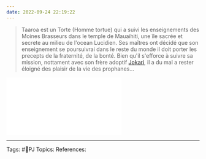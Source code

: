 ```yaml
---
date: 2022-09-24 22:19:22
---
```


> Taaroa est un Torte (Homme tortue) qui a suivi les enseignements des Moines Brasseurs dans le temple de Mauaihiti, une île sacrée et secrete au milieu de l'ocean Lucidien. Ses maîtres ont décidé que son enseignement se poursuivrai dans le reste du monde il doit porter les precepts de la fraternité, de la bonté. Bien qu'il s'efforce à suivre sa mission, nottament avec son frère adoptif [Jokari](#Jokari), il a du mal a rester éloigné des plaisir de la vie des prophanes...

![Feuille de personnage - Torte ](../💡Resources/assets/Feuille%20de%20personnage%20-%20Taaroa.pdf)


___
Tags: #👤PJ
Topics: 
References:







